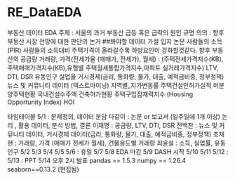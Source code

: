 # RE_DataEDA
부동산 데이터 EDA
주제 : 서울의 과거 부동산 급등 혹은 급락의 원인 규명
의의 : 향후 부동산 시장 전망에 대한 판단의 논거
##봐야할 데이터
가설
입지
논문
사람들의 소득(PIR)
사람들의 소득대비 주택가격이 올라갈수록 하방요인이 강화할것같다.
향후 부동산의 공급량
거래량, 가격(전세가율 (매매가, 전세가), 월세) : (주택전세가격지수(KB), 주택매매가격지수(KB),유형별 주택월세통합가격지수,아파트 실거래가격지수)
LTV, DTI, DSR
유동인구
실업율
거시경제(금리, 통화량, 물가, 대출, 예적금비중, 정부정책)
뉴스 및 커뮤니티 데이터 (텍스트마이닝)
지역별_지가변동률
주택건설인허가실적
미분양주택현황
국내건설수주액
건축허가현황
주택구입잠재력지수 (Housing Opportunity Index) HOI

타임테이블
5/1 : 문제정의,
데이터 분담
다같이 : 논문 or 보고서 (일주일에 1개 이상)
논리 , 활용 데이터, 분석 방법, 결론
이재명 : 공급량, LTV, DTI, DSR
전백찬 : 뉴스 및 커뮤니티 데이터, 거시경제 데이터(금리, 통화량, 물가, 대출, 예적금비중, 정부정책)
조재현 : 거래량, 가격 (매매가 전세가 월세), 건물용도별 거래량
최윤설 : 소득, 실업률, 유동인구
5/2
5/3
5/4
5/5
5/6 : 휴일
5/7
5/8 EDA 마감
5/9 DASH 시작
5/10
5/11
5/12 :
5/13 : PPT
5/14 오후 2시 발표
pandas == 1.5.3
numpy == 1.26.4
seaborn==0.13.2 (편집됨)
